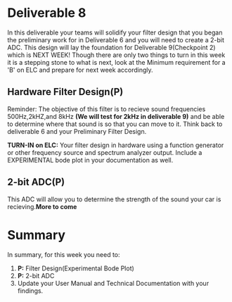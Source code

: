 
# Deliverable 8
In this deliverable your teams will solidify your filter design that you began the preliminary work for in Deliverable 6 and you will need to create a 2-bit ADC. This design will lay the foundation for Deliverable 9(Checkpoint 2) which is NEXT WEEK! Though there are only two things to turn in this week it is a stepping stone to what is next, look at the Minimum requirement for a 'B' on ELC and prepare for next week accordingly. 


## Hardware Filter Design(P)
Reminder: The objective of this filter is to recieve sound frequencies 500Hz,2kHZ,and 8kHz **(We will test for 2kHz in deliverable 9)** and be able to determine where that sound is so that you can move to it. Think back to deliverable 6 and your Preliminary Filter Design. 

**TURN-IN on ELC:** Your filter design in hardware using a function generator or other frequency source and spectrum analyzer output. Include a EXPERIMENTAL bode plot in your documentation as well.

## 2-bit ADC(P)
This ADC will allow you to determine the strength of the sound your car is recieving.**More to come**


# Summary

In summary, for this week you need to:

1. **P:** Filter Design(Experimental Bode Plot)
2. **P:** 2-bit ADC
3. Update your User Manual and Technical Documentation with your findings.
